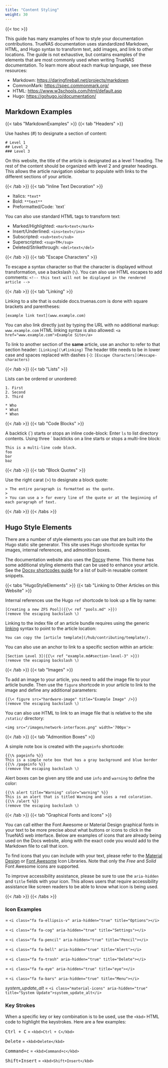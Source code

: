 ```yaml
---
title: "Content Styling"
weight: 30
---
```


{{< toc >}}

This guide has many examples of how to style your documentation contributions.
TrueNAS documentation uses standardized Markdown, HTML, and Hugo syntax to transform text, add images, and link to other locations.
The guide is not exhaustive, but contains examples of the elements that are most commonly used when writing TrueNAS documentation.
To learn more about each markup language, see these resources:

* Markdown: https://daringfireball.net/projects/markdown
* CommonMark: https://spec.commonmark.org/
* HTML: https://www.w3schools.com/html/default.asp
* Hugo: https://gohugo.io/documentation/

## Markdown Examples

{{< tabs "MarkdownExamples" >}}
{{< tab "Headers" >}}

Use hashes (#) to designate a section of content:
```
# Level 1
## Level 2
### Level 3
```
On this website, the title of the article is designated as a level 1 heading.
The rest of the content should be organized with level 2 and greater headings.
This allows the article navigation sidebar to populate with links to the different sections of your article.

{{< /tab >}}
{{< tab "Inline Text Decoration" >}}

* Italics:		`*text*`
* Bold:			`**text**`
* Preformatted/Code: 	\`text\`

You can also use standard HTML tags to transform text:

* Marked/Highlighted:		`<mark>text</mark>`
* Insert/Underlined:		`<ins>text</ins>`
* Subscripted:			`<sub>text</sub>`
* Superscripted:		`<sup>TM</sup>`
* Deleted/Strikethrough:	`<del>text</del>`

{{< /tab >}}
{{< tab "Escape Characters" >}}

To escape a syntax character so that the character is displayed without transformation, use a backslash (`\`).
You can also use HTML escapes to add comments: `<!-- this text will not be displayed in the rendered article -->`

{{< /tab >}}
{{< tab "Linking" >}}

Linking to a site that is outside docs.truenas.com is done with square brackets and parentheses:

`[example link text](www.example.com)`

You can also link directly just by typing the URL with no additional markup: `www.example.com`
HTML linking syntax is also allowed: `<a href="www.example.com">Example Site</a>`

To link to another section of the **same** article, use an anchor to refer to that section header: `[Linking](\#linking)`
The header title needs to be in lower case and spaces replaced with dashes (-): `[Escape Characters](#escape-characters)`

{{< /tab >}}
{{< tab "Lists" >}}

Lists can be ordered or unordered:

```
1. First
2. Second
3. Third

* Who
* What
* When
```

{{< /tab >}}
{{< tab "Code Blocks" >}}

A backtick (\`) starts or stops an inline code-block: Enter `ls` to list directory contents.
Using three \` backticks on a line starts or stops a multi-line block:

```
This is a multi-line code block.
foo
bar
baz
```

{{< /tab >}}
{{< tab "Block Quotes" >}}

Use the right carat (>) to designate a block quote:

```
> The entire paragraph is formatted as the quote.
>
> You can use a > for every line of the quote or at the beginning of each paragraph of text.
```

{{< /tab >}}
{{< /tabs >}}

## Hugo Style Elements

There are a number of style elements you can use that are built into the Hugo static site generator.
This site uses Hugo shortcode syntax for images, internal references, and admonition boxes.

The documentation website also uses the [Docsy](https://github.com/google/docsy) theme.
This theme has some additional styling elements that can be used to enhance your article.
See the [Docsy shortcodes guide](https://www.docsy.dev/docs/adding-content/shortcodes/) for a list of built-in reusable content snippets.

{{< tabs "HugoStyleElements" >}}
{{< tab "Linking to Other Articles on this Website" >}}

Internal references use the Hugo `ref` shortcode to look up a file by name:
```
[Creating a new ZFS Pool]({{\< ref "pools.md" >}})
(remove the escaping backslash \)
```

Linking to the index file of an article bundle requires using the generic [linking](#linking) syntax to point to the article location:
```
You can copy the [article template](/hub/contributing/template/).
```


You can also use an anchor to link to a specific section within an article:
```
[Section Level 3]({{\< ref "example.md#section-level-3" >}})
(remove the escaping backslash \)
```

{{< /tab >}}
{{< tab "Images" >}}

To add an image to your article, you need to add the image file to your article bundle.
Then use the `figure` shortcode in your article to link to the image and define any additional parameters:

```
{{\< figure src="hardware-image" title="Example Image" />}}
(remove the escaping backslash \)
```

You can also use HTML to link to an image file that is relative to the site `/static/` directory:

```
<img src="/images/network-interfaces.png" width='700px'>
```

{{< /tab >}}
{{< tab "Admonition Boxes" >}}

A simple note box is created with the `pageinfo` shortcode:

```
{{\% pageinfo %}}
This is a simple note box that has a gray background and blue border
{{\% /pageinfo %}}
(remove the escaping backslash \)
```

Alert boxes can be given any title and use `info` and `warning` to define the color:
```
{{\% alert title="Warning" color="warning" %}}
This is an alert that is titled Warning and uses a red coloration.
{{\% /alert %}}
(remove the escaping backslash \)
```

{{< /tab >}}
{{< tab "Graphical Fonts and Icons" >}}

You can call either the Font Awesome or Material Design graphical fonts in your text to be more precise about what buttons or icons to click in the TrueNAS web interface.
Below are examples of icons that are already being used on the Docs website, along with the exact code you would add to the Markdown file to call that icon.

To find icons that you can include with your text, please refer to the [Material Design](https://material.io/resources/icons/?style=baseline) or [Font Awesome](https://fontawesome.com/icons?d=gallery&s=solid&m=free) Icon Libraries. Note that only the *Free* and *Solid* Font Awesome icons are supported.

To improve accessibility assistance, please be sure to use the `aria-hidden` and `title` fields with your icon.
This allows users that require accessibility assistance like screen readers to be able to know what icon is being used.

{{< /tab >}}
{{< /tabs >}}

### Icon Examples

<i class="fa fa-ellipsis-v" aria-hidden="true" title="Options"></i> = `<i class="fa fa-ellipsis-v" aria-hidden="true" title="Options"></i>`

<i class="fa fa-cog" aria-hidden="true" title="Settings"></i> = `<i class="fa fa-cog" aria-hidden="true" title="Settings"></i>`

<i class="fa fa-pencil" aria-hidden="true" title="Pen"></i> = `<i class="fa fa-pencil" aria-hidden="true" title="Pencil"></i>`

<i class="fa fa-bell" aria-hidden="true" title="Alert"></i> = `<i class="fa fa-bell" aria-hidden="true" title="Alert"></i>`

<i class="fa fa-trash" aria-hidden="true" title="Delete"></i> = `<i class="fa fa-trash" aria-hidden="true" title="Delete"></i>`

<i class="fa fa-eye" aria-hidden="true" title="eye"></i> = `<i class="fa fa-eye" aria-hidden="true" title="eye"></i>`

<i class="fa fa-bars" aria-hidden="true" title="Menu"></i> = `<i class="fa fa-bars" aria-hidden="true" title="Menu"></i>`

<i class="material-icons" aria-hidden="true" title="System Update">system_update_alt</i> = `<i class="material-icons" aria-hidden="true" title="System Update">system_update_alt</i>`

### Key Strokes

When a specific key or key combination is to be used, use the `<kbd>` HTML code to highlight the keystrokes.  Here are a few examples:

<kbd>Ctrl + C</kbd> = `<kbd>Ctrl + C</kbd>`

<kbd>Delete</kbd> = `<kbd>Delete</kbd>`

<kbd>Command+c</kbd> = `<kbd>Command+c</kbd>`

<kbd>Shift+Insert</kbd> = `<kbd>Shift+Insert</kbd>`
